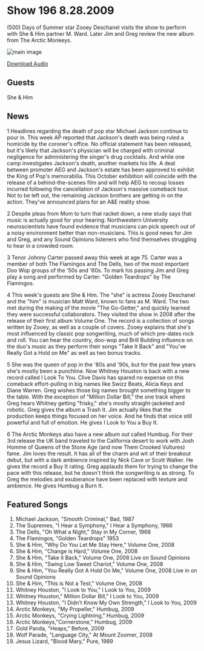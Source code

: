 # Show 196 8.28.2009
(500) Days of Summer star Zooey Deschanel visits the show to perform with She & Him partner M. Ward. Later Jim and Greg review the new album from The Arctic Monkeys.

![main image](http://www.soundopinions.org/images/sheandhim.jpg)

[Download Audio](http://audio.soundopinions.org/streams/2009/08/so_20090828.m3u)

## Guests
She & Him

## News
1 Headlines regarding the death of pop star Michael Jackson continue to pour in. This week AP reported that Jackson's death was being ruled a homicide by the coroner's office. No official statement has been released, but it's likely that Jackson's physician will be charged with criminal negligence for administering the singer's drug cocktails. And while one camp investigates Jackson's death, another markets his life. A deal between promoter AEG and Jackson's estate has been approved to exhibit the King of Pop's memorabilia. This October exhibition will coincide with the release of a behind-the-scenes film and will help AEG to recoup losses incurred following the cancellation of Jackson's massive comeback tour. Not to be left out, the remaining Jackson brothers are getting in on the action. They've announced plans for an A&E reality show.

2 Despite pleas from Mom to turn that racket down, a new study says that music is actually good for your hearing. Northwestern University neuroscientists have found evidence that musicians can pick speech out of a noisy environment better than non-musicians. This is good news for Jim and Greg, and any Sound Opinions listeners who find themselves struggling to hear in a crowded room.

3 Tenor Johnny Carter passed away this week at age 75. Carter was a member of both The Flamingos and The Dells, two of the most important Doo Wop groups of the '50s and '60s. To mark his passing Jim and Greg play a song and performed by Carter: "Golden Teardrops" by The Flamingos.

4 This week's guests are She & Him. The "she" is actress Zooey Deschanel and the "him" is musician Matt Ward, known to fans as M. Ward. The two met during the making of the movie "The Go-Getter," and quickly learned they were successful collaborators. They visited the show in 2008 after the release of their first album Volume One. The record is a collection of songs written by Zooey, as well as a couple of covers. Zooey explains that she's most influenced by classic pop songwriting, much of which pre-dates rock and roll. You can hear the country, doo-wop and Brill Building influence on the duo's music as they perform their songs "Take It Back" and "You've Really Got a Hold on Me" as well as two bonus tracks.

5 She was the queen of pop in the '80s and '90s, but for the past few years she's mostly been a punchline. Now Whitney Houston is back with a new record called I Look To You. Clive Davis has spared no expense on this comeback effort-pulling in big names like Swizz Beats, Alicia Keys and Diane Warren. Greg wishes those big names brought something bigger to the table. With the exception of "Million Dollar Bill," the one track where Greg hears Whitney getting "frisky," she's mostly straight-jacketed and robotic. Greg gives the album a Trash It. Jim actually likes that the production keeps things focused on her voice. And he finds that voice still powerful and full of emotion. He gives I Look to You a Buy It.

6 The Arctic Monkeys also have a new album out called Humbug. For their 3rd release the UK band traveled to the California desert to work with Josh Homme of Queens of the Stone Age (and now Them Crooked Vultures) fame. Jim loves the result. It has all of the charm and wit of their breakout debut, but with a dark ambience inspired by Nick Cave or Scott Walker. He gives the record a Buy It rating. Greg applauds them for trying to change the pace with this release, but he doesn't think the songwriting is as strong. To Greg the melodies and exuberance have been replaced with texture and ambience. He gives Humbug a Burn It.

## Featured Songs
1. Michael Jackson, "Smooth Criminal," Bad, 1987
2. The Supremes, "I Hear a Symphony," I Hear a Symphony, 1966
3. The Dells, "Oh What a Night," Stay in My Corner, 1968
4. The Flamingos, "Golden Teardrops" 1953
5. She & Him, "Why Do You Let Me Stay Here," Volume One, 2008
6. She & Him, "Change is Hard," Volume One, 2008
7. She & Him, "Take it Back," Volume One, 2008 Live on Sound Opinions
8. She & Him, "Swing Low Sweet Chariot," Volume One, 2008
9. She & Him, "You Really Got A Hold On Me," Volume One, 2008 Live in on Sound Opinions
10. She & Him, "This is Not a Test," Volume One, 2008
11. Whitney Houston, "I Look to You," I Look to You, 2009
12. Whitney Houston," Million Dollar Bill," I Look to You, 2009
13. Whitney Houston, "I Didn't Know My Own Strength," I Look to You, 2009
14. Arctic Monkeys, "My Propeller," Humbug, 2009
15. Arctic Monkeys, "Crying Lightning," Humbug, 2009
16. Arctic Monkeys,"Cornerstone," Humbug, 2009
17. Gold Panda, "Heaps," Before, 2009
18. Wolf Parade, "Language City," At Mount Zoomer, 2008
19. Jesus Lizard, "Blood Mary," Pure, 1989
